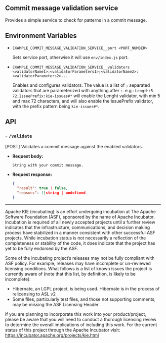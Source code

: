 <!--
   Licensed to the Apache Software Foundation (ASF) under one
   or more contributor license agreements.  See the NOTICE file
   distributed with this work for additional information
   regarding copyright ownership.  The ASF licenses this file
   to you under the Apache License, Version 2.0 (the
   "License"); you may not use this file except in compliance
   with the License.  You may obtain a copy of the License at
     http://www.apache.org/licenses/LICENSE-2.0
   Unless required by applicable law or agreed to in writing,
   software distributed under the License is distributed on an
   "AS IS" BASIS, WITHOUT WARRANTIES OR CONDITIONS OF ANY
   KIND, either express or implied.  See the License for the
   specific language governing permissions and limitations
   under the License.
-->

## Commit message validation service

Provides a simple service to check for patterns in a commit message.

## Environment Variables

- `EXAMPLE_COMMIT_MESSAGE_VALIDATION_SERVICE__port <PORT_NUMBER>`

  Sets service port, otherwise it will use `env/index.js` port.

- `EXAMPLE_COMMIT_MESSAGE_VALIDATION_SERVICE__validators <validatorName1>:<validatorParameters1>;<validatorName2>:<validatorParameters2>...`

  Enables and configures validators. The value is a list of `;` separated validators that are parameterized with anything after `:`. e.g.: `Length:5-72;IssuePrefix:kie-issues#*` will enable the Lenght validator, with min 5 and max 72 characters, and will also enable the IssuePrefix validator, with the prefix pattern being `kie-issues#*`.

## API

### - `/validate`

[POST] Validates a commit message against the enabled validators.

- **Request body:**
  ```
  String with your commit message.
  ```
- **Request response:**
  ```json
  {
    "result": true | false,
    "reasons": []string | undefined
  }
  ```

---

Apache KIE (incubating) is an effort undergoing incubation at The Apache Software
Foundation (ASF), sponsored by the name of Apache Incubator. Incubation is
required of all newly accepted projects until a further review indicates that
the infrastructure, communications, and decision making process have stabilized
in a manner consistent with other successful ASF projects. While incubation
status is not necessarily a reflection of the completeness or stability of the
code, it does indicate that the project has yet to be fully endorsed by the ASF.

Some of the incubating project’s releases may not be fully compliant with ASF
policy. For example, releases may have incomplete or un-reviewed licensing
conditions. What follows is a list of known issues the project is currently
aware of (note that this list, by definition, is likely to be incomplete):

- Hibernate, an LGPL project, is being used. Hibernate is in the process of
  relicensing to ASL v2
- Some files, particularly test files, and those not supporting comments, may
  be missing the ASF Licensing Header

If you are planning to incorporate this work into your product/project, please
be aware that you will need to conduct a thorough licensing review to determine
the overall implications of including this work. For the current status of this
project through the Apache Incubator visit:
https://incubator.apache.org/projects/kie.html
